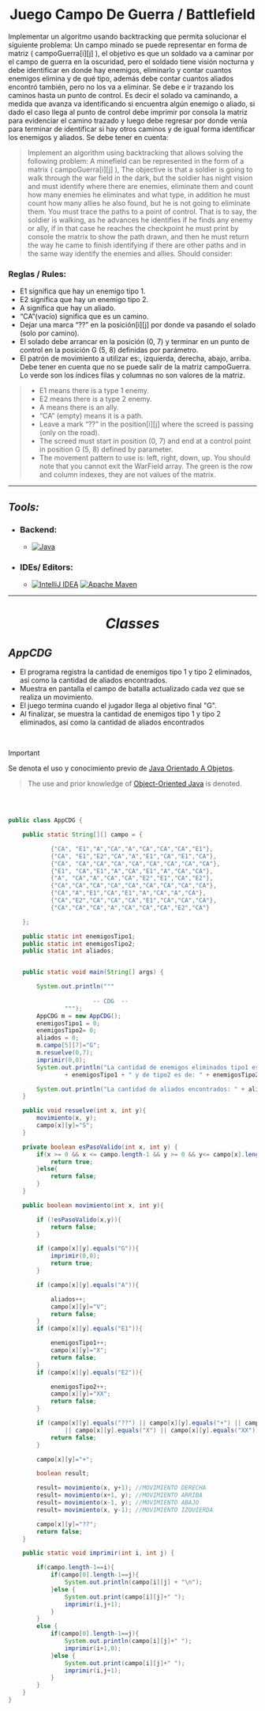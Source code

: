 <h1 align="center"> Juego Campo De Guerra / Battlefield </h1>

Implementar un algoritmo usando backtracking que permita solucionar el siguiente problema: Un campo minado se puede representar en forma de matriz ( campoGuerra[i][j] ), 
el objetivo es que un soldado va a caminar por el campo de guerra en la oscuridad, pero el soldado tiene visión nocturna y debe identificar en donde hay enemigos, eliminarlo 
y contar cuantos enemigos elimina y de qué tipo, además debe contar cuantos aliados encontró también, pero no los va a eliminar. Se debe e ir trazando los caminos hasta un punto 
de control. Es decir el solado va caminando, a medida que avanza va identificando si encuentra algún enemigo o aliado, si dado el caso llega al punto de control debe imprimir por 
consola la matriz para evidenciar el camino trazado y luego debe regresar por donde venía para terminar de identificar si hay otros caminos y de igual forma identificar los enemigos 
y aliados. Se debe tener en cuenta:
>Implement an algorithm using backtracking that allows solving the following problem: A minefield can be represented in the form of a matrix ( campoGuerra[i][j] ),
The objective is that a soldier is going to walk through the war field in the dark, but the soldier has night vision and must identify where there are enemies, eliminate them
and count how many enemies he eliminates and what type, in addition he must count how many allies he also found, but he is not going to eliminate them. You must trace the paths to a point
of control. That is to say, the soldier is walking, as he advances he identifies if he finds any enemy or ally, if in that case he reaches the checkpoint he must print by
console the matrix to show the path drawn, and then he must return the way he came to finish identifying if there are other paths and in the same way identify the enemies
and allies. Should consider:
    
<H3> Reglas / Rules: </H3>

- E1 significa que hay un enemigo tipo 1.
- E2 significa que hay un enemigo tipo 2.
- A significa que hay un aliado.
- “CA”(vacío) significa que es un camino.
- Dejar una marca “??” en la posición[i][j] por donde va pasando el solado (solo por camino).
- El solado debe arrancar en la posición (0, 7) y terminar en un punto de control en la posición G (5, 8) definidas por parámetro.
- El patrón de movimiento a utilizar es:, izquierda, derecha, abajo, arriba. Debe tener en cuenta que no se puede salir de la matriz campoGuerra. Lo verde son los índices filas y columnas no son valores de la matriz.
> - E1 means there is a type 1 enemy.
> - E2 means there is a type 2 enemy.
> - A means there is an ally.
> - “CA” (empty) means it is a path.
> - Leave a mark “??” in the position[i][j] where the screed is passing (only on the road).
> - The screed must start in position (0, 7) and end at a control point in position G (5, 8) defined by parameter.
> - The movement pattern to use is: left, right, down, up. You should note that you cannot exit the WarField array. The green is the row and column indexes, they are not values of the matrix.


---

## _Tools:_


- <H3> Backend:</H3>

    - [![Java](https://img.shields.io/badge/java-%23ED8B00.svg?style=for-the-badge&logo=openjdk&logoColor=white) ](https://www.oracle.com/co/java/technologies/downloads/#java21)


- <H3>  IDEs/ Editors: </H3>

    - [![IntelliJ IDEA](https://img.shields.io/badge/IntelliJIDEA-000000.svg?style=for-the-badge&logo=intellij-idea&logoColor=white)](https://www.jetbrains.com/es-es/idea/) [![Apache Maven](https://img.shields.io/badge/Apache%20Maven-C71A36?style=for-the-badge&logo=Apache%20Maven&logoColor=white)](https://maven.apache.org/)


---

<H1 align="center"> 

_Classes_

</H1>


## _AppCDG_

- El programa registra la cantidad de enemigos tipo 1 y tipo 2 eliminados, así como la cantidad de aliados encontrados.
- Muestra en pantalla el campo de batalla actualizado cada vez que se realiza un movimiento.
- El juego termina cuando el jugador llega al objetivo final "G".
- Al finalizar, se muestra la cantidad de enemigos tipo 1 y tipo 2 eliminados, así como la cantidad de aliados encontrados

<br>

> [!IMPORTANT]
> Se denota el uso y conocimiento previo de [Java Orientado A Objetos](/Objects).
> > The use and prior knowledge of [Object-Oriented Java](/Objects) is denoted.

<br>

```java

public class AppCDG {

    public static String[][] campo = {

            {"CA", "E1","A","CA","A","CA","CA","CA","E1"},
            {"CA", "E1","E2","CA","A","E1","CA","E1","CA"},         
            {"CA", "CA","CA","CA","CA","CA","CA","CA","CA"},        
            {"E1", "CA","E1","A","CA","E1","A","CA","CA"},          
            {"A", "CA","A","CA","CA","E2","E1","CA","E2"},         
            {"CA","CA","CA","CA","CA","CA","CA","CA","CA"},        
            {"CA","A","E1","CA","E1","A","CA","A","CA"},
            {"CA","E2","CA","CA","CA","E1","CA","CA","CA"},
            {"CA","CA","CA","A","CA","CA","CA","E2","CA"}

    };

    public static int enemigosTipo1;
    public static int enemigosTipo2;
    public static int aliados;


    public static void main(String[] args) {

        System.out.println("""
       
                        -- CDG  --    
                """);
        AppCDG m = new AppCDG();
        enemigosTipo1 = 0;
        enemigosTipo2= 0;
        aliados = 0;
        m.campo[5][7]="G";
        m.resuelve(0,7);
        imprimir(0,0);
        System.out.println("La cantidad de enemigos eliminados tipo1 es de: "
                + enemigosTipo1 + " y de tipo2 es de: " + enemigosTipo2);

        System.out.println("La cantidad de aliados encontrados: " + aliados);
    }

    public void resuelve(int x, int y){
        movimiento(x, y);
        campo[x][y]="S";
    }

    private boolean esPasoValido(int x, int y) {
        if(x >= 0 && x <= campo.length-1 && y >= 0 && y<= campo[x].length-1){ 
            return true;
        }else{
            return false;
        }
    }

    public boolean movimiento(int x, int y){

        if (!esPasoValido(x,y)){
            return false;
        }

        if (campo[x][y].equals("G")){
            imprimir(0,0);
            return true;
        }

        if (campo[x][y].equals("A")){

            aliados++;
            campo[x][y]="V";
            return false;
        }
        if (campo[x][y].equals("E1")){

            enemigosTipo1++;
            campo[x][y]="X";
            return false;
        }
        if (campo[x][y].equals("E2")){

            enemigosTipo2++;
            campo[x][y]="XX";
            return false;
        }

        if (campo[x][y].equals("??") || campo[x][y].equals("+") || campo[x][y].equals("V")
                || campo[x][y].equals("X") || campo[x][y].equals("XX")){
            return false;
        }

        campo[x][y]="+";

        boolean result;

        result= movimiento(x, y+1); //MOVIMIENTO DERECHA
        result= movimiento(x+1, y); //MOVIMIENTO ARRIBA
        result= movimiento(x-1, y); //MOVIMIENTO ABAJO
        result= movimiento(x, y-1); //MOVIMIENTO IZQUIERDA

        campo[x][y]="??";
        return false;
    }

    public static void imprimir(int i, int j) {  

        if(campo.length-1==i){
            if(campo[0].length-1==j){
                System.out.println(campo[i][j] + "\n");
            }else {
                System.out.print(campo[i][j]+" ");
                imprimir(i,j+1);
            }
        }
        else {
            if(campo[0].length-1==j){
                System.out.println(campo[i][j]+" ");
                imprimir(i+1,0);
            }else {
                System.out.print(campo[i][j]+" ");
                imprimir(i,j+1);
            }
        }
    }
}
```
